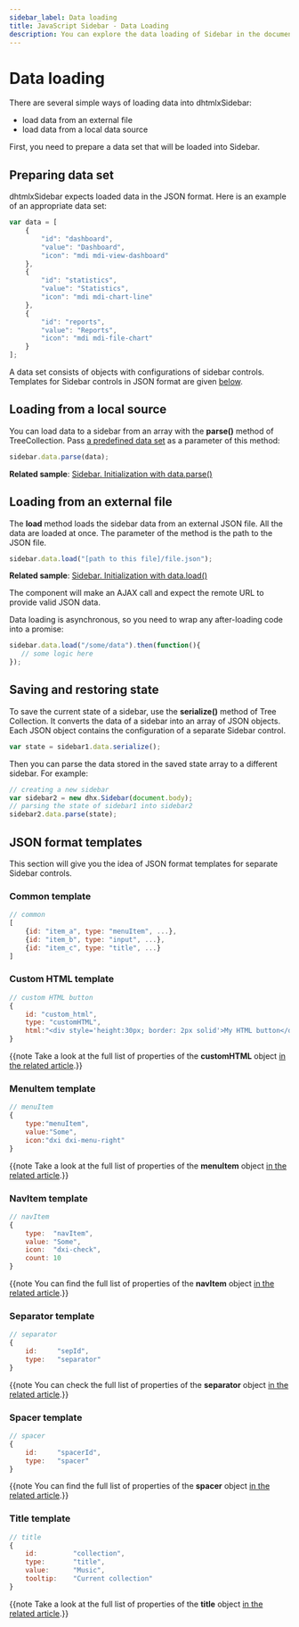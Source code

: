 ```yaml
---
sidebar_label: Data loading
title: JavaScript Sidebar - Data Loading 
description: You can explore the data loading of Sidebar in the documentation of the DHTMLX JavaScript UI library. Browse developer guides and API reference, try out code examples and live demos, and download a free 30-day evaluation version of DHTMLX Suite 7.
---
```


# Data loading

There are several simple ways of loading data into dhtmlxSidebar:

- load data from an external file
- load data from a local data source

First, you need to prepare a data set that will be loaded into Sidebar.

## Preparing data set

dhtmlxSidebar expects loaded data in the JSON format. Here is an example of an appropriate data set:

~~~js
var data = [
    {
        "id": "dashboard",
        "value": "Dashboard",
        "icon": "mdi mdi-view-dashboard"
    },
    {
        "id": "statistics",
        "value": "Statistics",
        "icon": "mdi mdi-chart-line"
    },
    {
        "id": "reports",
        "value": "Reports",
        "icon": "mdi mdi-file-chart"
    }
];
~~~

A data set consists of objects with configurations of sidebar controls. Templates for Sidebar controls in JSON format are given [below](#json-format-templates).

## Loading from a local source

You can load data to a sidebar from an array with the **parse()** method of TreeCollection. Pass [a predefined data set](#preparing-data-set) as a parameter of this method:

~~~js
sidebar.data.parse(data);
~~~

**Related sample**: [Sidebar. Initialization with data.parse()](https://snippet.dhtmlx.com/x0qpt7pk)

## Loading from an external file

The **load** method loads the sidebar data from an external JSON file. All the data are loaded at once. The parameter of the method is the path to the JSON file.

~~~js
sidebar.data.load("[path to this file]/file.json");
~~~	

**Related sample**: [Sidebar. Initialization with data.load()](https://snippet.dhtmlx.com/mq4ggjmm)
	
The component will make an AJAX call and expect the remote URL to provide valid JSON data.

Data loading is asynchronous, so you need to wrap any after-loading code into a promise:

~~~js
sidebar.data.load("/some/data").then(function(){
   // some logic here
});
~~~

## Saving and restoring state

To save the current state of a sidebar, use the **serialize()** method of Tree Collection. It converts the data of a sidebar into an array of JSON objects. 
Each JSON object contains the configuration of a separate Sidebar control.

~~~js
var state = sidebar1.data.serialize();
~~~

Then you can parse the data stored in the saved state array to a different sidebar. For example:

~~~js
// creating a new sidebar
var sidebar2 = new dhx.Sidebar(document.body);
// parsing the state of sidebar1 into sidebar2
sidebar2.data.parse(state);
~~~

## JSON format templates

This section will give you the idea of JSON format templates for separate Sidebar controls.

### Common template

~~~js
// common
[
	{id: "item_a", type: "menuItem", ...},
	{id: "item_b", type: "input", ...},
	{id: "item_c", type: "title", ...}
]
~~~

### Custom HTML template

~~~js
// custom HTML button
{
	id: "custom_html",
	type: "customHTML",
    html:"<div style='height:30px; border: 2px solid'>My HTML button</div>"
}
~~~

{{note Take a look at the full list of properties of the **customHTML** object [in the related article](sidebar/api/api_customhtml_properties.md).}}

### MenuItem template

~~~js
// menuItem
{
	type:"menuItem", 
	value:"Some",
    icon:"dxi dxi-menu-right"
}
~~~

{{note Take a look at the full list of properties of the **menuItem** object [in the related article](sidebar/api/api_menuitem_properties.md).}}

### NavItem template

~~~js
// navItem
{
    type:  "navItem", 
    value: "Some",
    icon:  "dxi-check",
    count: 10
}
~~~

{{note You can find the full list of properties of the **navItem** object [in the related article](sidebar/api/api_navitem_properties.md).}}

###  Separator template

~~~js
// separator
{
	id:	 	"sepId",		
	type:   "separator"	 	
}
~~~

{{note You can check the full list of properties of the **separator** object [in the related article](sidebar/api/api_separator_properties.md).}}

### Spacer template

~~~js
// spacer
{
	id:	 	"spacerId",	  	
	type:   "spacer"		
}
~~~

{{note You can find the full list of properties of the **spacer** object [in the related article](sidebar/api/api_spacer_properties.md).}}

### Title template

~~~js
// title
{
	id:		 	"collection",		
	type:	   	"title", 				
	value:	  	"Music",				
	tooltip:	"Current collection"	
}
~~~

{{note Take a look at the full list of properties of the **title** object [in the related article](sidebar/api/api_title_properties.md).}}
